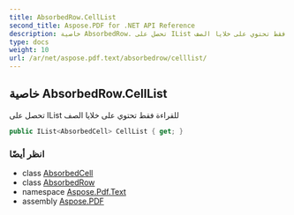 ```yaml
---
title: AbsorbedRow.CellList
second_title: Aspose.PDF for .NET API Reference
description: خاصية AbsorbedRow. تحصل على IList للقراءة فقط تحتوي على خلايا الصف
type: docs
weight: 10
url: /ar/net/aspose.pdf.text/absorbedrow/celllist/
---
```

## خاصية AbsorbedRow.CellList

تحصل على IList للقراءة فقط تحتوي على خلايا الصف

```csharp
public IList<AbsorbedCell> CellList { get; }
```

### انظر أيضًا

* class [AbsorbedCell](../../absorbedcell/)
* class [AbsorbedRow](../)
* namespace [Aspose.Pdf.Text](../../../aspose.pdf.text/)
* assembly [Aspose.PDF](../../../)